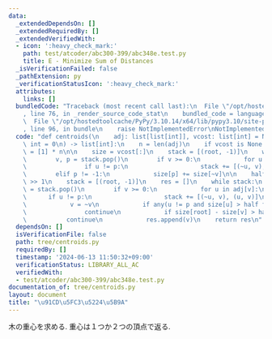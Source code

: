 ```yaml
---
data:
  _extendedDependsOn: []
  _extendedRequiredBy: []
  _extendedVerifiedWith:
  - icon: ':heavy_check_mark:'
    path: test/atcoder/abc300-399/abc348e.test.py
    title: E - Minimize Sum of Distances
  _isVerificationFailed: false
  _pathExtension: py
  _verificationStatusIcon: ':heavy_check_mark:'
  attributes:
    links: []
  bundledCode: "Traceback (most recent call last):\n  File \"/opt/hostedtoolcache/PyPy/3.10.14/x64/lib/pypy3.10/site-packages/onlinejudge_verify/documentation/build.py\"\
    , line 76, in _render_source_code_stat\n    bundled_code = language.bundle(\n\
    \  File \"/opt/hostedtoolcache/PyPy/3.10.14/x64/lib/pypy3.10/site-packages/onlinejudge_verify/languages/python.py\"\
    , line 96, in bundle\n    raise NotImplementedError\nNotImplementedError\n"
  code: "def centroids(\n    adj: list[list[int]], vcost: list[int] = None, root:\
    \ int = 0\n) -> list[int]:\n    n = len(adj)\n    if vcost is None:\n        vcost\
    \ = [1] * n\n\n    size = vcost[:]\n    stack = [(root, -1)]\n    while stack:\n\
    \        v, p = stack.pop()\n        if v >= 0:\n            for u in adj[v]:\n\
    \                if u != p:\n                    stack += [(~u, v), (u, v)]\n\
    \        elif p != -1:\n            size[p] += size[~v]\n\n    half = size[root]\
    \ >> 1\n    stack = [(root, -1)]\n    res = []\n    while stack:\n        v, p\
    \ = stack.pop()\n        if v >= 0:\n            for u in adj[v]:\n          \
    \      if u != p:\n                    stack += [(~u, v), (u, v)]\n        else:\n\
    \            v = ~v\n            if any(u != p and size[u] > half for u in adj[v]):\n\
    \                continue\n            if size[root] - size[v] > half:\n     \
    \           continue\n            res.append(v)\n    return res\n"
  dependsOn: []
  isVerificationFile: false
  path: tree/centroids.py
  requiredBy: []
  timestamp: '2024-06-13 11:50:32+09:00'
  verificationStatus: LIBRARY_ALL_AC
  verifiedWith:
  - test/atcoder/abc300-399/abc348e.test.py
documentation_of: tree/centroids.py
layout: document
title: "\u91CD\u5FC3\u5224\u5B9A"
---
```


木の重心を求める.
重心は１つか２つの頂点で返る.
